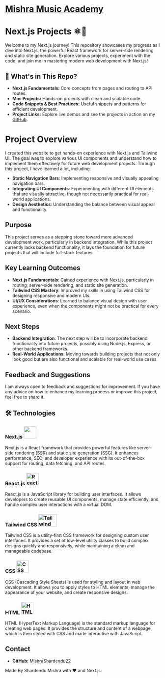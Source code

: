 # [Mishra Music Academy](https://mishra-music-academy-delta.vercel.app/)

# Next.js Projects ⚛️🚀

Welcome to my Next.js journey! This repository showcases my progress as I dive into Next.js, the powerful React framework for server-side rendering and static site generation. Explore various projects, experiment with the code, and join me in mastering modern web development with Next.js!

## 🚩 What's in This Repo?

- **Next.js Fundamentals:** Core concepts from pages and routing to API routes.
- **Mini Projects:** Hands-on projects with clean and scalable code.
- **Code Snippets & Best Practices:** Useful snippets and patterns for efficient development.
- **Project Links:** Explore live demos and see the projects in action on my [GitHub](https://github.com/MishraShardendu22).

# Project Overview

I created this website to get hands-on experience with Next.js and Tailwind UI. The goal was to explore various UI components and understand how to implement them effectively for future web development projects. Through this project, I have learned a lot, including:

- **Static Navigation Bars**: Implementing responsive and visually appealing navigation bars.
- **Integrating UI Components**: Experimenting with different UI elements that are visually attractive, though not necessarily practical for real-world applications.
- **Design Aesthetics**: Understanding the balance between visual appeal and functionality.

## Purpose

This project serves as a stepping stone toward more advanced development work, particularly in backend integration. While this project currently lacks backend functionality, it lays the foundation for future projects that will include full-stack features.

## Key Learning Outcomes

- **Next.js Fundamentals**: Gained experience with Next.js, particularly in routing, server-side rendering, and static site generation.
- **Tailwind CSS Mastery**: Improved my skills in using Tailwind CSS for designing responsive and modern UIs.
- **UI/UX Considerations**: Learned to balance visual design with user experience, even when the components might not be practical for every scenario.

## Next Steps

- **Backend Integration**: The next step will be to incorporate backend functionality into future projects, possibly using Node.js, Express, or other backend frameworks.
- **Real-World Applications**: Moving towards building projects that not only look good but are also functional and scalable for real-world use cases.

## Feedback and Suggestions

I am always open to feedback and suggestions for improvement. If you have any advice on how to enhance my learning process or improve this project, feel free to share it.


## 🛠️ Technologies

### Next.js <img src="https://codewithmosh.com/_next/image?url=https%3A%2F%2Fcdn.filestackcontent.com%2F8MbtJ4hTAaOk3KPcptqZ&w=3840&q=75" width="40" height="40">
Next.js is a React framework that provides powerful features like server-side rendering (SSR) and static site generation (SSG). It enhances performance, SEO, and developer experience with its out-of-the-box support for routing, data fetching, and API routes.

### React.js <img src="https://upload.wikimedia.org/wikipedia/commons/a/a7/React-icon.svg" alt="React Logo" width="40" height="40">
React.js is a JavaScript library for building user interfaces. It allows developers to create reusable UI components, manage state efficiently, and handle complex user interactions with a virtual DOM.

### Tailwind CSS <img src="https://upload.wikimedia.org/wikipedia/commons/thumb/d/d5/Tailwind_CSS_Logo.svg/768px-Tailwind_CSS_Logo.svg.png?20230715030042" alt="Tailwind CSS Logo" width="60" height="40">
Tailwind CSS is a utility-first CSS framework for designing custom user interfaces. It provides a set of low-level utility classes to build complex designs quickly and responsively, while maintaining a clean and manageable codebase.

### CSS <img src="https://upload.wikimedia.org/wikipedia/commons/6/62/CSS3_logo.svg" alt="CSS Logo" width="40" height="40">
CSS (Cascading Style Sheets) is used for styling and layout in web development. It allows you to apply styles to HTML elements, manage the appearance of your website, and create responsive designs.

### HTML <img src="https://upload.wikimedia.org/wikipedia/commons/6/61/HTML5_logo_and_wordmark.svg" alt="HTML Logo" width="40" height="40">
HTML (HyperText Markup Language) is the standard markup language for creating web pages. It provides the structure and content of a webpage, which is then styled with CSS and made interactive with JavaScript.

## Contact

- **GitHub:** [MishraShardendu22](https://github.com/MishraShardendu22)

Made By Shardendu Mishra with ❤️ and Next.js
